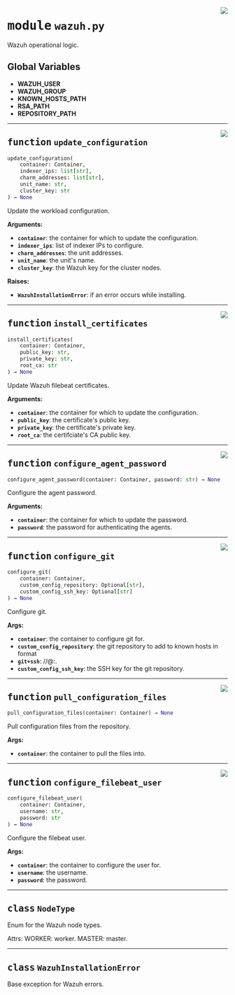<!-- markdownlint-disable -->

<a href="../src/wazuh.py#L0"><img align="right" style="float:right;" src="https://img.shields.io/badge/-source-cccccc?style=flat-square"></a>

# <kbd>module</kbd> `wazuh.py`
Wazuh operational logic. 

**Global Variables**
---------------
- **WAZUH_USER**
- **WAZUH_GROUP**
- **KNOWN_HOSTS_PATH**
- **RSA_PATH**
- **REPOSITORY_PATH**

---

<a href="../src/wazuh.py#L108"><img align="right" style="float:right;" src="https://img.shields.io/badge/-source-cccccc?style=flat-square"></a>

## <kbd>function</kbd> `update_configuration`

```python
update_configuration(
    container: Container,
    indexer_ips: list[str],
    charm_addresses: list[str],
    unit_name: str,
    cluster_key: str
) → None
```

Update the workload configuration. 



**Arguments:**
 
 - <b>`container`</b>:  the container for which to update the configuration. 
 - <b>`indexer_ips`</b>:  list of indexer IPs to configure. 
 - <b>`charm_addresses`</b>:  the unit addresses. 
 - <b>`unit_name`</b>:  the unit's name. 
 - <b>`cluster_key`</b>:  the Wazuh key for the cluster nodes. 



**Raises:**
 
 - <b>`WazuhInstallationError`</b>:  if an error occurs while installing. 


---

<a href="../src/wazuh.py#L137"><img align="right" style="float:right;" src="https://img.shields.io/badge/-source-cccccc?style=flat-square"></a>

## <kbd>function</kbd> `install_certificates`

```python
install_certificates(
    container: Container,
    public_key: str,
    private_key: str,
    root_ca: str
) → None
```

Update Wazuh filebeat certificates. 



**Arguments:**
 
 - <b>`container`</b>:  the container for which to update the configuration. 
 - <b>`public_key`</b>:  the certificate's public key. 
 - <b>`private_key`</b>:  the certificate's private key. 
 - <b>`root_ca`</b>:  the certifciate's CA public key. 


---

<a href="../src/wazuh.py#L157"><img align="right" style="float:right;" src="https://img.shields.io/badge/-source-cccccc?style=flat-square"></a>

## <kbd>function</kbd> `configure_agent_password`

```python
configure_agent_password(container: Container, password: str) → None
```

Configure the agent password. 



**Arguments:**
 
 - <b>`container`</b>:  the container for which to update the password. 
 - <b>`password`</b>:  the password for authenticating the agents. 


---

<a href="../src/wazuh.py#L205"><img align="right" style="float:right;" src="https://img.shields.io/badge/-source-cccccc?style=flat-square"></a>

## <kbd>function</kbd> `configure_git`

```python
configure_git(
    container: Container,
    custom_config_repository: Optional[str],
    custom_config_ssh_key: Optional[str]
) → None
```

Configure git. 



**Args:**
 
 - <b>`container`</b>:  the container to configure git for. 
 - <b>`custom_config_repository`</b>:  the git repository to add to known hosts in format 
 - <b>`git+ssh`</b>: //<user>@<url>:<branch>. 
 - <b>`custom_config_ssh_key`</b>:  the SSH key for the git repository. 


---

<a href="../src/wazuh.py#L263"><img align="right" style="float:right;" src="https://img.shields.io/badge/-source-cccccc?style=flat-square"></a>

## <kbd>function</kbd> `pull_configuration_files`

```python
pull_configuration_files(container: Container) → None
```

Pull configuration files from the repository. 



**Args:**
 
 - <b>`container`</b>:  the container to pull the files into. 


---

<a href="../src/wazuh.py#L295"><img align="right" style="float:right;" src="https://img.shields.io/badge/-source-cccccc?style=flat-square"></a>

## <kbd>function</kbd> `configure_filebeat_user`

```python
configure_filebeat_user(
    container: Container,
    username: str,
    password: str
) → None
```

Configure the filebeat user. 



**Args:**
 
 - <b>`container`</b>:  the container to configure the user for. 
 - <b>`username`</b>:  the username. 
 - <b>`password`</b>:  the password. 


---

## <kbd>class</kbd> `NodeType`
Enum for the Wazuh node types. 

Attrs:  WORKER: worker.  MASTER: master. 





---

## <kbd>class</kbd> `WazuhInstallationError`
Base exception for Wazuh errors. 





